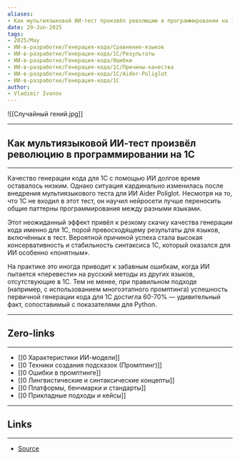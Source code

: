 ```yaml
---
aliases: 
- Как мультиязыковой ИИ-тест произвёл революцию в программировании на 1С 
date: 29-Jun-2025
tags:
- 2025/May
- ИИ-в-разработке/Генерация-кода/Сравнение-языков
- ИИ-в-разработке/Генерация-кода/1С/Результаты
- ИИ-в-разработке/Генерация-кода/Ошибки
- ИИ-в-разработке/Генерация-кода/1С/Причины-качества
- ИИ-в-разработке/Генерация-кода/1С/Aider-Poliglot
- ИИ-в-разработке/Генерация-кода/1С
author:
- Vladimir Ivanov
---
```

![[Случайный гений.jpg]]

-----
##  Как мультиязыковой ИИ-тест произвёл революцию в программировании на 1С 
-----
Качество генерации кода для 1С с помощью ИИ долгое время оставалось низким. Однако ситуация кардинально изменилась после внедрения мультиязыкового теста для ИИ Aider Poliglot. Несмотря на то, что 1С не входил в этот тест, он научил нейросети лучше переносить общие паттерны программирования между разными языками.

Этот неожиданный эффект привёл к резкому скачку качества генерации кода именно для 1С, порой превосходящему результаты для языков, включённых в тест. Вероятной причиной успеха стала высокая консервативность и стабильность синтаксиса 1С, который оказался для ИИ особенно «понятным».

На практике это иногда приводит к забавным ошибкам, когда ИИ пытается «перевести» на русский методы из других языков, отсутствующие в 1С. Тем не менее, при правильном подходе (например, с использованием многоэтапного промптинга) успешность первичной генерации кода для 1С достигла 60-70% — удивительный факт, сопоставимый с показателями для Python.

---
## Zero-links
---
- [[0 Характеристики ИИ-модели]]
- [[0 Техники создания подсказок (Промптинг)]]
- [[0 Ошибки в промптинге]]
- [[0 Лингвистические и синтаксические концепты]]
- [[0 Платформы, бенчмарки и стандарты]]
- [[0 Прикладные подходы и кейсы]] 

---
## Links
---
- [Source]()